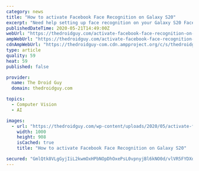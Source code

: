 ```yaml
---
category: news
title: "How to activate Facebook Face Recognition on Galaxy S20"
excerpt: "Need help setting up face recognition on your Galaxy S20 Facebook application? Here’s a step-by-step guide on how to activate Facebook Face Recognition on the Galaxy S20 handset. Logging into your account can be a bit of a challenge,"
publishedDateTime: 2020-05-21T14:49:00Z
webUrl: "https://thedroidguy.com/activate-facebook-face-recognition-on-galaxy-s20-1130819"
ampWebUrl: "https://thedroidguy.com/activate-facebook-face-recognition-on-galaxy-s20-1130819/amp"
cdnAmpWebUrl: "https://thedroidguy-com.cdn.ampproject.org/c/s/thedroidguy.com/activate-facebook-face-recognition-on-galaxy-s20-1130819/amp"
type: article
quality: 59
heat: 59
published: false

provider:
  name: The Droid Guy
  domain: thedroidguy.com

topics:
  - Computer Vision
  - AI

images:
  - url: "https://thedroidguy.com/wp-content/uploads/2020/05/activate-facebook-face-recognition-galaxy-s20-launch-app.jpg"
    width: 1000
    height: 908
    isCached: true
    title: "How to activate Facebook Face Recognition on Galaxy S20"

secured: "GmlQtk8VLgGyjIiL2kwmOxHPbNOpDhOxePsL0vpnyjBl6kNO0d/vlVR5FYDXdw0CPMstU4BY+f6+bUHI8L90CJGq1iLU7A3ToEWT7yJQgQeiXRgBrEbgqyZHu+tWoXHHw/NLjpMQiQ+mYGucOQTETNhEwK6wzlBuYDOhgF5HXX5c8A6kUr2F7UKVOQvEi6+K2OheysKs7yXaROLZGpPt7WlytPCguDdoUprEa5nBdtoeep0v+A9V6GmvU4dSua23BGHS/SWfk+zcTobBgypfEuPkR0K1lym6DSJyYeB3A1L4ybZ3FEMNk9ehyDtsb2gh;e0/WGIOtrbbxyxy7BkNGlg=="
---
```


